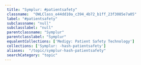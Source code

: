 ```yaml
--- 
 title: "Symplur: #patientsafety" 
 classname:  "OWLClass_e44dd10a_c394_4b72_b1ff_23f3085e7a05" 
 label: "#patientsafety" 
 subclassname: "null" 
 subclasslabel: "null" 
 parentclassname: "Symplur" 
 parentclasslabel: "Symplur" 
 equalentCollections: ['Medigy: Patient Safety Technology'] 
 collections: ['Symplur: -hash-patientsafety']
 aliases:  "/topic/symplur-hash-patientsafety"  
 searchCategory: "topic" 
---
```

